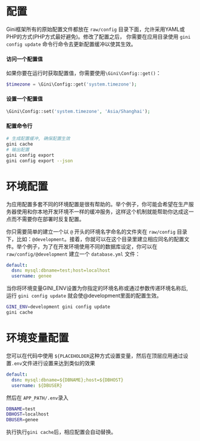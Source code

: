 # 配置

Gini框架所有的原始配置文件都放在 `raw/config` 目录下面，允许采用YAML或PHP的方式\(PHP方式最好避免\)。修改了配置之后， 你需要在应用目录使用 `gini config update` 命令行命令去更新配置缓冲以使其生效。

#### 访问一个配置值

如果你要在运行时获取配置值，你需要使用`\Gini\Config::get()`：

```php
$timezone = \Gini\Config::get('system.timezone');
```

#### 设置一个配置值

```php
\Gini\Config::set('system.timezone', 'Asia/Shanghai');
```

#### 配置命令行

```bash
# 生成配置缓冲, 确保配置生效
gini cache
# 输出配置
gini config export
gini config export --json
```

# 环境配置

为应用配置多套不同的环境配置是很有帮助的。举个例子，你可能会希望在生产服务器使用和你本地开发环境不一样的缓冲服务，这样这个机制就能帮助你达成这一点而不需要你在部署时反复配置。

你只需要简单的建立一个以 `@` 开头的环境名字命名的文件夹在 `raw/config` 目录下，比如：`@development`。接着，你就可以在这个目录里建立相应同名的配置文件。举个例子，为了在开发环境使用不同的数据库设定，你可以在 `raw/config/@development` 建立一个 `database.yml` 文件：

```yaml
default:
  dsn: mysql:dbname=test;host=localhost
  username: genee
```

当你将环境变量GINI\_ENV设置为你指定的环境名称或通过参数传递环境名称后, 运行 `gini config update` 就会使@development里面的配置生效。

```bash
GINI_ENV=development gini config update
gini cache
```

# 环境变量配置

您可以在代码中使用 `${PLACEHOLDER`这种方式设置变量，然后在顶层应用通过设置`.env`文件进行设置来达到类似的效果

```yml
default:
  dsn: mysql:dbname=${DBNAME};host=${DBHOST}
  username: ${DBUSER}
```

然后在 `APP_PATH/.env`录入

```bash
DBNAME=test
DBHOST=localhost
DBUSER=genee
```

执行执行`gini cache`后，相应配置会自动替换。

